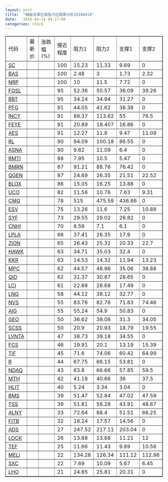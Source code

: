 ```yaml
---
layout: post
title:  "触碰支撑位或阻力位股票分析20160414"
date:   2016-04-14 04:17:00
categories: stock
---
```

<script type="text/javascript">
var stockList = []
stockList.push('gb_sc');
stockList.push('gb_bas');
stockList.push('gb_nrp');
stockList.push('gb_fosl');
stockList.push('gb_bbt');
stockList.push('gb_pfg');
stockList.push('gb_incy');
stockList.push('gb_feye');
stockList.push('gb_aes');
stockList.push('gb_rl');
stockList.push('gb_asna');
stockList.push('gb_rmti');
stockList.push('gb_bmrn');
stockList.push('gb_qgen');
stockList.push('gb_blox');
stockList.push('gb_uco');
stockList.push('gb_cmg');
stockList.push('gb_esv');
stockList.push('gb_syf');
stockList.push('gb_cnhi');
stockList.push('gb_lpla');
stockList.push('gb_zion');
stockList.push('gb_hawk');
stockList.push('gb_kkr');
stockList.push('gb_mpc');
stockList.push('gb_qid');
stockList.push('gb_lci');
stockList.push('gb_lng');
stockList.push('gb_nvs');
stockList.push('gb_aig');
stockList.push('gb_geo');
stockList.push('gb_scss');
stockList.push('gb_lvnta');
stockList.push('gb_fcs');
stockList.push('gb_tif');
stockList.push('gb_r');
stockList.push('gb_ndaq');
stockList.push('gb_mth');
stockList.push('gb_hlit');
stockList.push('gb_bms');
stockList.push('gb_tss');
stockList.push('gb_alny');
stockList.push('gb_fitb');
stockList.push('gb_ads');
stockList.push('gb_lock');
stockList.push('gb_tef');
stockList.push('gb_meli');
stockList.push('gb_sxc');
stockList.push('gb_lho');
</script>
<table border="1">
 <tr>
 <td>代码</td>
 <td>最新价</td>
 <td>涨跌幅(%)</td>
 <td>接近程度</td>
 <td>阻力1</td>
 <td>阻力2</td>
 <td>支撑1</td>
 <td>支撑2</td>
</tr>
  <tr id="sc" class="red">
  <td><a href="http://stock.finance.sina.com.cn/usstock/quotes/SC.html" target="_blank">SC</a></td><td></td><td></td><td>100</td><td>15.23</td><td>11.33</td><td>9.69</td><td>0</td></tr>
  <tr id="bas" class="green">
  <td><a href="http://stock.finance.sina.com.cn/usstock/quotes/BAS.html" target="_blank">BAS</a></td><td></td><td></td><td>100</td><td>2.48</td><td>3</td><td>1.73</td><td>2.32</td></tr>
  <tr id="nrp" class="red">
  <td><a href="http://stock.finance.sina.com.cn/usstock/quotes/NRP.html" target="_blank">NRP</a></td><td></td><td></td><td>100</td><td>10</td><td>11.5</td><td>7.72</td><td>0</td></tr>
  <tr id="fosl" class="green">
  <td><a href="http://stock.finance.sina.com.cn/usstock/quotes/FOSL.html" target="_blank">FOSL</a></td><td></td><td></td><td>95</td><td>52.36</td><td>50.57</td><td>36.09</td><td>39.26</td></tr>
  <tr id="bbt" class="red">
  <td><a href="http://stock.finance.sina.com.cn/usstock/quotes/BBT.html" target="_blank">BBT</a></td><td></td><td></td><td>95</td><td>34.24</td><td>34.94</td><td>31.27</td><td>0</td></tr>
  <tr id="pfg" class="red">
  <td><a href="http://stock.finance.sina.com.cn/usstock/quotes/PFG.html" target="_blank">PFG</a></td><td></td><td></td><td>91</td><td>44.05</td><td>41.62</td><td>38.38</td><td>0</td></tr>
  <tr id="incy" class="green">
  <td><a href="http://stock.finance.sina.com.cn/usstock/quotes/INCY.html" target="_blank">INCY</a></td><td></td><td></td><td>91</td><td>89.37</td><td>113.62</td><td>55</td><td>76.5</td></tr>
  <tr id="feye" class="red">
  <td><a href="http://stock.finance.sina.com.cn/usstock/quotes/FEYE.html" target="_blank">FEYE</a></td><td></td><td></td><td>91</td><td>20.89</td><td>18.407</td><td>16.86</td><td>0</td></tr>
  <tr id="aes" class="green">
  <td><a href="http://stock.finance.sina.com.cn/usstock/quotes/AES.html" target="_blank">AES</a></td><td></td><td></td><td>91</td><td>12.27</td><td>11.8</td><td>9.47</td><td>11.09</td></tr>
  <tr id="rl" class="red">
  <td><a href="http://stock.finance.sina.com.cn/usstock/quotes/RL.html" target="_blank">RL</a></td><td></td><td></td><td>90</td><td>94.09</td><td>100.18</td><td>86.55</td><td>0</td></tr>
  <tr id="asna" class="red">
  <td><a href="http://stock.finance.sina.com.cn/usstock/quotes/ASNA.html" target="_blank">ASNA</a></td><td></td><td></td><td>90</td><td>9.62</td><td>11.09</td><td>6.4</td><td>0</td></tr>
  <tr id="rmti" class="red">
  <td><a href="http://stock.finance.sina.com.cn/usstock/quotes/RMTI.html" target="_blank">RMTI</a></td><td></td><td></td><td>88</td><td>7.95</td><td>10.5</td><td>5.47</td><td>0</td></tr>
  <tr id="bmrn" class="red">
  <td><a href="http://stock.finance.sina.com.cn/usstock/quotes/BMRN.html" target="_blank">BMRN</a></td><td></td><td></td><td>87</td><td>91.21</td><td>88.76</td><td>76.42</td><td>0</td></tr>
  <tr id="qgen" class="green">
  <td><a href="http://stock.finance.sina.com.cn/usstock/quotes/QGEN.html" target="_blank">QGEN</a></td><td></td><td></td><td>87</td><td>24.69</td><td>26.35</td><td>21.51</td><td>22.52</td></tr>
  <tr id="blox" class="green">
  <td><a href="http://stock.finance.sina.com.cn/usstock/quotes/BLOX.html" target="_blank">BLOX</a></td><td></td><td></td><td>86</td><td>15.05</td><td>16.25</td><td>13.88</td><td>0</td></tr>
  <tr id="uco" class="red">
  <td><a href="http://stock.finance.sina.com.cn/usstock/quotes/UCO.html" target="_blank">UCO</a></td><td></td><td></td><td>82</td><td>11.56</td><td>10.76</td><td>7.63</td><td>9.31</td></tr>
  <tr id="cmg" class="green">
  <td><a href="http://stock.finance.sina.com.cn/usstock/quotes/CMG.html" target="_blank">CMG</a></td><td></td><td></td><td>78</td><td>515</td><td>475.59</td><td>436.86</td><td>0</td></tr>
  <tr id="esv" class="red">
  <td><a href="http://stock.finance.sina.com.cn/usstock/quotes/ESV.html" target="_blank">ESV</a></td><td></td><td></td><td>75</td><td>13.26</td><td>11.6</td><td>7.25</td><td>10.88</td></tr>
  <tr id="syf" class="red">
  <td><a href="http://stock.finance.sina.com.cn/usstock/quotes/SYF.html" target="_blank">SYF</a></td><td></td><td></td><td>73</td><td>29.55</td><td>29.02</td><td>26.82</td><td>0</td></tr>
  <tr id="cnhi" class="red">
  <td><a href="http://stock.finance.sina.com.cn/usstock/quotes/CNHI.html" target="_blank">CNHI</a></td><td></td><td></td><td>70</td><td>6.59</td><td>7.1</td><td>6.1</td><td>0</td></tr>
  <tr id="lpla" class="red">
  <td><a href="http://stock.finance.sina.com.cn/usstock/quotes/LPLA.html" target="_blank">LPLA</a></td><td></td><td></td><td>66</td><td>37.41</td><td>26.35</td><td>17.9</td><td>0</td></tr>
  <tr id="zion" class="green">
  <td><a href="http://stock.finance.sina.com.cn/usstock/quotes/ZION.html" target="_blank">ZION</a></td><td></td><td></td><td>65</td><td>26.43</td><td>25.32</td><td>20.33</td><td>22.7</td></tr>
  <tr id="hawk" class="red">
  <td><a href="http://stock.finance.sina.com.cn/usstock/quotes/HAWK.html" target="_blank">HAWK</a></td><td></td><td></td><td>63</td><td>34.71</td><td>35.03</td><td>32.4</td><td>0</td></tr>
  <tr id="kkr" class="green">
  <td><a href="http://stock.finance.sina.com.cn/usstock/quotes/KKR.html" target="_blank">KKR</a></td><td></td><td></td><td>63</td><td>14.53</td><td>14.32</td><td>11.94</td><td>13.23</td></tr>
  <tr id="mpc" class="green">
  <td><a href="http://stock.finance.sina.com.cn/usstock/quotes/MPC.html" target="_blank">MPC</a></td><td></td><td></td><td>62</td><td>44.57</td><td>48.96</td><td>35.06</td><td>38.88</td></tr>
  <tr id="qid" class="green">
  <td><a href="http://stock.finance.sina.com.cn/usstock/quotes/QID.html" target="_blank">QID</a></td><td></td><td></td><td>62</td><td>31.37</td><td>30.87</td><td>28.65</td><td>0</td></tr>
  <tr id="lci" class="green">
  <td><a href="http://stock.finance.sina.com.cn/usstock/quotes/LCI.html" target="_blank">LCI</a></td><td></td><td></td><td>61</td><td>22.86</td><td>26.68</td><td>17.49</td><td>0</td></tr>
  <tr id="lng" class="red">
  <td><a href="http://stock.finance.sina.com.cn/usstock/quotes/LNG.html" target="_blank">LNG</a></td><td></td><td></td><td>58</td><td>44.12</td><td>38.12</td><td>32.77</td><td>0</td></tr>
  <tr id="nvs" class="green">
  <td><a href="http://stock.finance.sina.com.cn/usstock/quotes/NVS.html" target="_blank">NVS</a></td><td></td><td></td><td>55</td><td>83.76</td><td>82.76</td><td>71.83</td><td>74.46</td></tr>
  <tr id="aig" class="green">
  <td><a href="http://stock.finance.sina.com.cn/usstock/quotes/AIG.html" target="_blank">AIG</a></td><td></td><td></td><td>55</td><td>55.24</td><td>54.9</td><td>50.83</td><td>0</td></tr>
  <tr id="geo" class="green">
  <td><a href="http://stock.finance.sina.com.cn/usstock/quotes/GEO.html" target="_blank">GEO</a></td><td></td><td></td><td>50</td><td>36.62</td><td>38.06</td><td>31.3</td><td>34.05</td></tr>
  <tr id="scss" class="green">
  <td><a href="http://stock.finance.sina.com.cn/usstock/quotes/SCSS.html" target="_blank">SCSS</a></td><td></td><td></td><td>50</td><td>20.9</td><td>20.93</td><td>18.79</td><td>19.55</td></tr>
  <tr id="lvnta" class="green">
  <td><a href="http://stock.finance.sina.com.cn/usstock/quotes/LVNTA.html" target="_blank">LVNTA</a></td><td></td><td></td><td>47</td><td>38.73</td><td>39.18</td><td>34.55</td><td>0</td></tr>
  <tr id="fcs" class="green">
  <td><a href="http://stock.finance.sina.com.cn/usstock/quotes/FCS.html" target="_blank">FCS</a></td><td></td><td></td><td>46</td><td>19.91</td><td>20.1</td><td>13.19</td><td>15.39</td></tr>
  <tr id="tif" class="red">
  <td><a href="http://stock.finance.sina.com.cn/usstock/quotes/TIF.html" target="_blank">TIF</a></td><td></td><td></td><td>45</td><td>71.8</td><td>74.06</td><td>60.42</td><td>64.99</td></tr>
  <tr id="r" class="red">
  <td><a href="http://stock.finance.sina.com.cn/usstock/quotes/R.html" target="_blank">R</a></td><td></td><td></td><td>44</td><td>67.75</td><td>66.15</td><td>53.81</td><td>0</td></tr>
  <tr id="ndaq" class="green">
  <td><a href="http://stock.finance.sina.com.cn/usstock/quotes/NDAQ.html" target="_blank">NDAQ</a></td><td></td><td></td><td>43</td><td>63.8</td><td>66.66</td><td>57.85</td><td>59.5</td></tr>
  <tr id="mth" class="green">
  <td><a href="http://stock.finance.sina.com.cn/usstock/quotes/MTH.html" target="_blank">MTH</a></td><td></td><td></td><td>42</td><td>41.18</td><td>40.66</td><td>36</td><td>37.5</td></tr>
  <tr id="hlit" class="red">
  <td><a href="http://stock.finance.sina.com.cn/usstock/quotes/HLIT.html" target="_blank">HLIT</a></td><td></td><td></td><td>40</td><td>5.24</td><td>3.34</td><td>3.04</td><td>0</td></tr>
  <tr id="bms" class="green">
  <td><a href="http://stock.finance.sina.com.cn/usstock/quotes/BMS.html" target="_blank">BMS</a></td><td></td><td></td><td>39</td><td>51.47</td><td>52.84</td><td>47.02</td><td>47.59</td></tr>
  <tr id="tss" class="green">
  <td><a href="http://stock.finance.sina.com.cn/usstock/quotes/TSS.html" target="_blank">TSS</a></td><td></td><td></td><td>39</td><td>51.81</td><td>56.28</td><td>43.91</td><td>48.67</td></tr>
  <tr id="alny" class="green">
  <td><a href="http://stock.finance.sina.com.cn/usstock/quotes/ALNY.html" target="_blank">ALNY</a></td><td></td><td></td><td>33</td><td>72.64</td><td>88.4</td><td>51.51</td><td>66.25</td></tr>
  <tr id="fitb" class="red">
  <td><a href="http://stock.finance.sina.com.cn/usstock/quotes/FITB.html" target="_blank">FITB</a></td><td></td><td></td><td>32</td><td>18.24</td><td>17.57</td><td>14.56</td><td>0</td></tr>
  <tr id="ads" class="red">
  <td><a href="http://stock.finance.sina.com.cn/usstock/quotes/ADS.html" target="_blank">ADS</a></td><td></td><td></td><td>27</td><td>247.52</td><td>217.11</td><td>203.04</td><td>0</td></tr>
  <tr id="lock" class="green">
  <td><a href="http://stock.finance.sina.com.cn/usstock/quotes/LOCK.html" target="_blank">LOCK</a></td><td></td><td></td><td>26</td><td>13.88</td><td>13.68</td><td>11.21</td><td>12</td></tr>
  <tr id="tef" class="green">
  <td><a href="http://stock.finance.sina.com.cn/usstock/quotes/TEF.html" target="_blank">TEF</a></td><td></td><td></td><td>25</td><td>11.66</td><td>11.43</td><td>9.89</td><td>10.56</td></tr>
  <tr id="meli" class="red">
  <td><a href="http://stock.finance.sina.com.cn/usstock/quotes/MELI.html" target="_blank">MELI</a></td><td></td><td></td><td>22</td><td>134.28</td><td>126.34</td><td>111.12</td><td>112.96</td></tr>
  <tr id="sxc" class="red">
  <td><a href="http://stock.finance.sina.com.cn/usstock/quotes/SXC.html" target="_blank">SXC</a></td><td></td><td></td><td>22</td><td>7.69</td><td>10.09</td><td>5.67</td><td>6.45</td></tr>
  <tr id="lho" class="green">
  <td><a href="http://stock.finance.sina.com.cn/usstock/quotes/LHO.html" target="_blank">LHO</a></td><td></td><td></td><td>21</td><td>24.85</td><td>25.81</td><td>20.31</td><td>0</td></tr>
</table>
